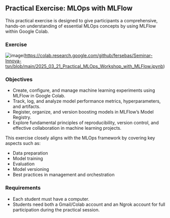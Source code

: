 ## Practical Exercise: MLOps with MLFlow

This practical exercise is designed to give participants a comprehensive, hands-on understanding of essential MLOps concepts by using MLFlow within Google Colab.

### Exercise
![image](https://github.com/user-attachments/assets/9dd04ab2-8fa1-4b1b-9371-c9694edc713a)(https://colab.research.google.com/github/fersebas/Seminar-Innova-tsn/blob/main/2025_03_21_Practical_MLOps_Workshop_with_MLFlow.ipynb)

### Objectives
- Create, configure, and manage machine learning experiments using MLFlow in Google Colab.  
- Track, log, and analyze model performance metrics, hyperparameters, and artifacts.  
- Register, organize, and version boosting models in MLFlow’s Model Registry.  
- Explore fundamental principles of reproducibility, version control, and effective collaboration in machine learning projects.  

This exercise closely aligns with the MLOps framework by covering key aspects such as:  
- Data preparation  
- Model training  
- Evaluation  
- Model versioning  
- Best practices in management and orchestration  

### Requirements

- Each student must have a computer.  
- Students need both a Gmail/Colab account and an Ngrok account for full participation during the practical session.
